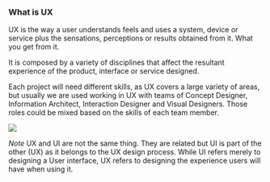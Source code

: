 ### What is UX

UX is the way a user understands feels and uses a system, device or service plus the sensations, perceptions or results obtained from it. What you get from it.

It is composed by a variety of disciplines that affect the resultant experience of the product, interface or service designed.

Each project will need different skills, as UX covers a large variety of areas, but usually we are used working in UX with teams of Concept Designer, Information Architect, Interaction Designer and Visual Designers. Those roles could be mixed based on the skills of each team member.

<img src="https://raw.githubusercontent.com/exlskills/course-ASAP-learn-ux-design/master/assets/ux-all.png" />

*Note* 
UX and UI are not the same thing. They are related but UI is part of the other (UX) as it belongs to the UX design process. While UI refers merely to designing a User interface, UX refers to designing the experience users will have when using it.
